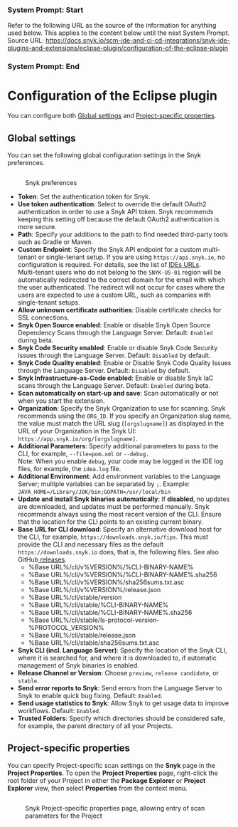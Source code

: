 ### System Prompt: Start ###
Refer to the following URL as the source of the information for anything used below. This applies to the content below until the next System Prompt.
Source URL: https://docs.snyk.io/scm-ide-and-ci-cd-integrations/snyk-ide-plugins-and-extensions/eclipse-plugin/configuration-of-the-eclipse-plugin
### System Prompt: End ###

# Configuration of the Eclipse plugin

You can configure both [Global settings](configuration-of-the-eclipse-plugin.md#global-settings) and [Project-specific properties](configuration-of-the-eclipse-plugin.md#project-specific-properties).

## Global settings

You can set the following global configuration settings in the Snyk preferences.

<figure><img src="../../../.gitbook/assets/Screenshot 2025-01-09 at 8.35.31 AM.png" alt=""><figcaption><p>Snyk preferences</p></figcaption></figure>

* **Token**: Set the authentication token for Snyk.
* **Use token authentication**: Select to override the default OAuth2 authentication in order to use a Snyk API token. Snyk recommends keeping this setting off because the default OAuth2 authentication is more secure.
* **Path**: Specify your additions to the path to find needed third-party tools such as Gradle or Maven.
* **Custom Endpoint**: Specify the Snyk API endpoint for a custom multi-tenant or single-tenant setup. If you are using `https://api.snyk.io`, no configuration is required. For details, see the list of [IDEs URLs](../../../working-with-snyk/regional-hosting-and-data-residency.md#ides-urls).\
  Multi-tenant users who do not belong to the `SNYK-US-01` region will be automatically redirected to the correct domain for the email with which the user authenticated. The redirect will not occur for cases where the users are expected to use a custom URL, such as companies with single-tenant setups.
* **Allow unknown certificate authorities**: Disable certificate checks for SSL connections.
* **Snyk Open Source enabled**: Enable or disable Snyk Open Source Dependency Scans through the Language Server. Default: `Enabled` during beta.
* **Snyk Code Security enabled**: Enable or disable Snyk Code Security Issues through the Language Server. Default: `Disabled` by default.
* **Snyk Code Quality enabled**: Enable or Disable Snyk Code Quality Issues through the Language Server. Default: `Disabled` by default.
* **Snyk Infrastructure-as-Code enabled**: Enable or disable Snyk IaC scans through the Language Server. Default: `Enabled` during beta.
* **Scan automatically on start-up and save**: Scan automatically or not when you start the extension.
* **Organization**: Specify the Snyk Organization to use for scanning. Snyk recommends using the `ORG_ID`. If you specify an Organization slug name, the value must match the URL slug (`[orgslugname]`) as displayed in the URL of your Organization in the Snyk UI: `https://app.snyk.io/org/[orgslugname]`.
* **Additional Parameters**: Specify additional parameters to pass to the CLI, for example, `--file=pom.xml` or `--debug.` \
  Note: When you enable `debug`, your code may be logged in the IDE log files, for example, the `idea.log` file.
* **Additional Environment**: Add environment variables to the Language Server; multiple variables can be separated by `;`. Example: `JAVA_HOME=/Library/JDK/bin;GOPATH=/usr/local/bin`
* **Update and install Snyk binaries automatically**: If **disabled**, no updates are downloaded, and updates must be performed manually. Snyk recommends always using the most recent version of the CLI. Ensure that the location for the CLI points to an existing current binary.
* **Base URL for CLI download**: Specify an alternative download host for the CLI, for example, `https://downloads.snyk.io/fips`. This must provide the CLI and necessary files as the default `https://downloads.snyk.io` does, that is, the following files. See also GitHub[ releases](https://github.com/snyk/cli/releases).
  * %Base URL%/cli/v%VERSION%/%CLI-BINARY-NAME%
  * %Base URL%/cli/v%VERSION%/%CLI-BINARY-NAME%.sha256
  * %Base URL%/cli/v%VERSION%/sha256sums.txt.asc
  * %Base URL%/cli/v%VERSION%/release.json
  * %Base URL%/cli/stable/version
  * %Base URL%/cli/stable/%CLI-BINARY-NAME%
  * %Base URL%/cli/stable/%CLI-BINARY-NAME%.sha256
  * %Base URL%/cli/stable/ls-protocol-version-%PROTOCOL\_VERSION%
  * %Base URL%/cli/stable/release.json
  * %Base URL%/cli/stable/sha256sums.txt.asc
* **Snyk CLI (incl. Language Server)**: Specify the location of the Snyk CLI, where it is searched for, and where it is downloaded to, if automatic management of Snyk binaries is enabled.
* **Release Channel or Version**: Choose `preview`, `release candidate`, or `stable`.
* **Send error reports to Snyk**: Send errors from the Language Server to Snyk to enable quick bug fixing. Default: `Enabled`.
* **Send usage statistics to Snyk**: Allow Snyk to get usage data to improve workflows. Default: `Enabled`.
* **Trusted Folders**: Specify which directories should be considered safe, for example, the parent directory of all your Projects.

## Project-specific properties

You can specify Project-specific scan settings on the **Snyk** page in the **Project Properties**. To open the **Project Properties** page, right-click the root folder of your Project in either the **Package Explorer** or **Project Explorer** view, then select **Properties** from the context menu.

<figure><img src="../../../.gitbook/assets/image (651).png" alt=""><figcaption><p>Snyk Project-specific properties page, allowing entry of scan parameters for the Project</p></figcaption></figure>


